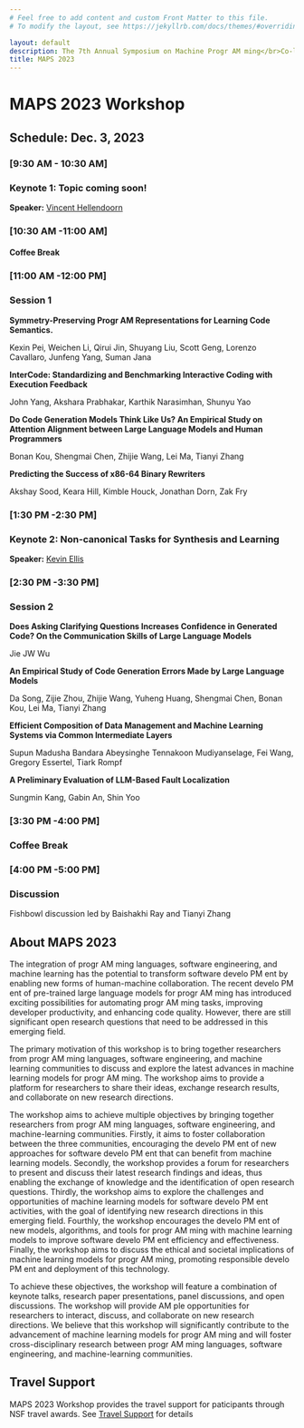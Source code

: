 ```yaml
---
# Feel free to add content and custom Front Matter to this file.
# To modify the layout, see https://jekyllrb.com/docs/themes/#overriding-theme-defaults

layout: default
description: The 7th Annual Symposium on Machine Progr AM ming</br>Co-located with ESEC/FSE 2023</br>December 3, 2023 - San Francisco, CA, USA</br>
title: MAPS 2023
---
```


# MAPS 2023 Workshop

## __Schedule: Dec. 3, 2023__

### __[9:30 AM  - 10:30 AM]__  

### Keynote 1: Topic coming soon!

__Speaker:__ [Vincent Hellendoorn](https://vhellendoorn.github.io/)


### __[10:30 AM -11:00 AM]__

#### Coffee Break

### __[11:00 AM -12:00 PM]__  

### Session 1

__Symmetry-Preserving Progr AM  Representations for Learning Code Semantics.__

Kexin Pei, Weichen Li, Qirui Jin, Shuyang Liu, Scott Geng, Lorenzo Cavallaro, Junfeng Yang, Suman Jana

__InterCode: Standardizing and Benchmarking Interactive Coding with Execution Feedback__

John Yang, Akshara Prabhakar, Karthik Narasimhan, Shunyu Yao

__Do Code Generation Models Think Like Us? An Empirical Study on Attention Alignment between Large Language Models and Human Programmers__

Bonan Kou, Shengmai Chen, Zhijie Wang, Lei Ma, Tianyi Zhang

__Predicting the Success of x86-64 Binary Rewriters__

Akshay Sood, Keara Hill, Kimble Houck, Jonathan Dorn, Zak Fry

### __[1:30 PM -2:30 PM]__

### Keynote 2: Non-canonical Tasks for Synthesis and Learning

__Speaker:__ [Kevin Ellis](https://www.cs.cornell.edu/~ellisk/)

### __[2:30 PM -3:30 PM]__  

### Session 2

__Does Asking Clarifying Questions Increases Confidence in Generated Code? On the Communication Skills of Large Language Models__

Jie JW Wu

__An Empirical Study of Code Generation Errors Made by Large Language Models__

Da Song, Zijie Zhou, Zhijie Wang, Yuheng Huang, Shengmai Chen, Bonan Kou, Lei Ma, Tianyi Zhang

__Efficient Composition of Data Management and Machine Learning Systems via Common Intermediate Layers__

Supun Madusha Bandara Abeysinghe Tennakoon Mudiyanselage, Fei Wang, Gregory Essertel, Tiark Rompf

__A Preliminary Evaluation of LLM-Based Fault Localization__

Sungmin Kang, Gabin An, Shin Yoo

### __[3:30 PM -4:00 PM]__

### Coffee Break

### __[4:00 PM -5:00 PM]__  

### Discussion

Fishbowl discussion led by Baishakhi Ray and Tianyi Zhang

## __About MAPS 2023__

The integration of progr AM ming languages, software engineering, and machine learning has the potential to transform software develo PM ent by enabling new forms of human-machine collaboration. The recent develo PM ent of pre-trained large language models for progr AM ming has introduced exciting possibilities for automating progr AM ming tasks, improving developer productivity, and enhancing code quality. However, there are still significant open research questions that need to be addressed in this emerging field.

The primary motivation of this workshop is to bring together researchers from progr AM ming languages, software engineering, and machine learning communities to discuss and explore the latest advances in machine learning models for progr AM ming. The workshop aims to provide a platform for researchers to share their ideas, exchange research results, and collaborate on new research directions.

The workshop aims to achieve multiple objectives by bringing together researchers from progr AM ming languages, software engineering, and machine-learning communities. Firstly, it aims to foster collaboration between the three communities, encouraging the develo PM ent of new approaches for software develo PM ent that can benefit from machine learning models. Secondly, the workshop provides a forum for researchers to present and discuss their latest research findings and ideas, thus enabling the exchange of knowledge and the identification of open research questions. Thirdly, the workshop aims to explore the challenges and opportunities of machine learning models for software develo PM ent activities, with the goal of identifying new research directions in this emerging field. Fourthly, the workshop encourages the develo PM ent of new models, algorithms, and tools for progr AM ming with machine learning models to improve software develo PM ent efficiency and effectiveness. Finally, the workshop aims to discuss the ethical and societal implications of machine learning models for progr AM ming, promoting responsible develo PM ent and deployment of this technology.

To achieve these objectives, the workshop will feature a combination of keynote talks, research paper presentations, panel discussions, and open discussions. The workshop will provide  AM ple opportunities for researchers to interact, discuss, and collaborate on new research directions. We believe that this workshop will significantly contribute to the advancement of machine learning models for progr AM ming and will foster cross-disciplinary research between progr AM ming languages, software engineering, and machine-learning communities.

## __Travel Support__

MAPS 2023 Workshop provides the travel support for paticipants through NSF travel awards. See [Travel Support](travel.md) for details


